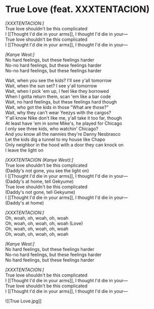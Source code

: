 # True Love (feat. XXXTENTACION)

_[XXXTENTACION:]_  
True love shouldn't be this complicated  
I [[Thought I'd die in your arms]], I thought I'd die in your—  
True love shouldn't be this complicated  
I [[Thought I'd die in your arms]], I thought I'd die in your—  

_[Kanye West:]_  
No hard feelings, but these feelings harder  
No-no hard feelings, but these feelings harder  
No-no hard feelings, but these feelings harder  

Wait, when you see the kids? I'll see y'all tomorrow  
Wait, when the sun set? I see y'all tomorrow  
Wait, when I pick 'em up, I feel like they borrowed  
When I gotta return them, scan 'em like a bar code  
Wait, no hard feelings, but these feelings hard though  
Wait, who got the kids in those "What are those?"  
Wait, why they can't wear Yeezys with the cargos?  
Y'all know Nike don't like me, y'all take it too far, though  
At least have 'em in some Mike's, he played for Chicago  
I only see three kids, who watchin' Chicago?  
And you know all the nannies they're Danny Nesbrasco  
Let the kids dig a tunnel to my house like Chapo  
Only neighbor in the hood with a door they can knock on  
I leave the light on  

_[XXXTENTACION (Kanye West):]_  
True love shouldn't be this complicated  
(Daddy's not gone, you see the light on)  
I [[Thought I'd die in your arms]], I thought I'd die in your—  
(Daddy's at home, tell Gekyume)  
True love shouldn't be this complicated  
(Daddy's not gone, tell Gekyume)  
I [[Thought I'd die in your arms]], I thought I'd die in your—  
(Daddy's at home)  

_[XXXTENTACION:]_  
Oh, woah, oh, woah, oh, woah  
Oh, woah, oh, woah, oh, woah (Love)  
Oh, woah, oh, woah, oh, woah  
Oh, woah, oh, woah, oh, woah  

_[Kanye West:]_  
No hard feelings, but these feelings harder  
No-no hard feelings, but these feelings harder  
No hard feelings, but these feelings harder  

_[XXXTENTACION:]_  
True love shouldn't be this complicated  
I [[Thought I'd die in your arms]], I thought I'd die in your—  
True love shouldn't be this complicated  
I [[Thought I'd die in your arms]], I thought I'd die in your—

![[True Love.jpg]]
